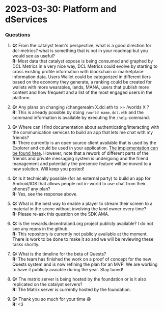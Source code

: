 # 2023-03-30: Platform and dServices

### Questions


1. **Q:** From the catalyst team's perspective, what is a good direction for dcl-metrics? what is something that is not in your roadmap but you would see as useful?<br/>
   **R:** Most data that catalyst expose is being consumed and graphed by DCL Metrics in a very nice way, DCL Metrics could evolve by starting to cross existing profile information with blockchain or marketplace information data. Users Wallet could be categorized in different tiers based on the economy they generate, a ranking could be created for wallets with more wearables, lands, MANA, users that publish more content and how frequent and a list of the most engaged users in the platform.


1. **Q:** Any plans on changing /changerealm X.dcl.eth to >> /worlds X ? <br/>
   **R:** This is already possible by doing `/world name.dcl.eth` and the command information is available by executing the `/help` command. 


1. **Q:** Where can I find documentation about authenticating/interacting with the communication services to build an app that lets me chat with my friends?<br/>
   **R:** There currently is an open source client available that is used by the Explorer and could be used in your application. [The implementation can be found here](https://github.com/decentraland/matrix-client). However, note that a rework of different parts of the friends and private messaging system is undergoing and the friend management and potentially the presence feature will be moved to a new solution. Will keep you posted!


1. **Q:** Is it technically possible (for an external party) to build an app for Android/IOS that allows people not in-world to use chat from their phones? any plan? <br/>
   **R:** Yes, see the response above.


1. **Q:** What is the best way to enable a player to stream their screen to a material in the scene without involving the land owner every time? <br/>
   **R:** Please re-ask this question on the SDK AMA. 


1. **Q:** Is the rewards.decentraland.org project publicly available?  I do not see any repos in the github <br/>
   **R:** This repository is currently not publicly available at the moment. There is work to be done to make it so and we will be reviewing these tasks shortly.


2. **Q:** What is the timeline for the beta of Quests?<br/>
   **R:** The team has finished the work on a proof of concept for the new Quests system and is now refining the plan for an MVP. We are working to have it publicly avaiable during the year. Stay tuned!


3. **Q:** The matrix server is being hosted by the foundation or is it also replicated on the catalyst servers?<br/>
   **R:** The Matrix server is currently hosted by the foundation.


4. **Q:** Thank you so much for your time 😄 <br/>
   **R:** <3 

